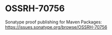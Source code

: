 # OSSRH-70756
Sonatype proof publishing for Maven Packages: https://issues.sonatype.org/browse/OSSRH-70756
